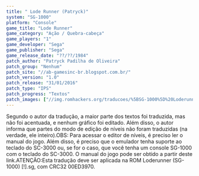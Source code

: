 ```yaml
---
title: " Lode Runner (Patryck)"
system: "SG-1000"
platform: "Console"
game_title: "Lode Runner"
game_category: "Ação / Quebra-cabeça"
game_players: "1"
game_developer: "Sega"
game_publisher: "Sega"
game_release_date: "??/??/1984"
patch_author: "Patryck Padilha de Oliveira"
patch_group: "Nenhum"
patch_site: "//ab-gamesinc-br.blogspot.com.br/"
patch_version: "1.0"
patch_release: "31/01/2016"
patch_type: "IPS"
patch_progress: "Textos"
patch_images: ["//img.romhackers.org/traducoes/%5BSG-1000%5D%20Loderunner%20-%20Patryck%20-%201.png","//img.romhackers.org/traducoes/%5BSG-1000%5D%20Loderunner%20-%20Patryck%20-%202.png","//img.romhackers.org/traducoes/%5BSG-1000%5D%20Loderunner%20-%20Patryck%20-%203.png"]
---
```

Segundo o autor da tradução, a maior parte dos textos foi traduzida, mas não foi acentuada, e nenhum gráfico foi editado. Além disso, o autor informa que partes do modo de edição de níveis não foram traduzidas (na verdade, ele inteiro).OBS: Para acessar o editor de níveis, é preciso ler o manual do jogo. Além disso, é preciso que o emulador tenha suporte ao teclado do SC-3000 ou, se for o caso, que você tenha um console SG-1000 com o teclado do SC-3000. O manual do jogo pode ser obtido a partir  deste link.ATENÇÃO:Esta tradução deve ser aplicada na ROM Loderunner (SG-1000) [!].sg, com CRC32 00ED3970.
